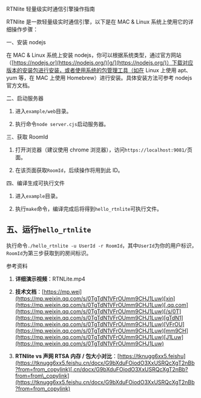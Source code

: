 RTNlite 轻量级实时通信引擎操作指南



RTNlite 是一款轻量级实时通信引擎，以下是在 MAC & Linux 系统上使用它的详细操作步骤：


一、安装 nodejs



在 MAC & Linux 系统上安装 nodejs，你可以根据系统类型，通过官方网站（[https://nodejs.or](https://nodejs.org/)[g/](https://nodejs.org/)）下载对应版本的安装包进行安装，或者使用系统的包管理工具（如在 Linux 上使用 apt、yum 等，在 MAC 上使用 Homebrew）进行安装。具体安装方法可参考 nodejs 官方文档。


二、启动服务器





1.  进入`example/web`目录。


2.  执行命令`node server.cjs`启动服务器。


三、获取 RoomId





1.  打开浏览器（建议使用 chrome 浏览器），访问`https://localhost:9081/`页面。


2.  在该页面获取`RoomId`，后续操作将用到此 ID。


四、编译生成可执行文件





1.  进入`example`目录。


2.  执行`make`命令，编译完成后将得到`hello_rtnlite`可执行文件。


## 五、运行`hello_rtnlite`

执行命令`./hello_rtnlite -u UserId -r RoomId`，其中`UserId`为你的用户标识，`RoomId`为第三步获取到的房间标识。


参考资料





1.  **详细演示视频**：RTNLite.mp4


2.  **技术文档**：[https://mp.wei](https://mp.weixin.qq.com/s/0TgTdN1VFrOUmm9CHJ1Luw)[xin](https://mp.weixin.qq.com/s/0TgTdN1VFrOUmm9CHJ1Luw)[.qq.com](https://mp.weixin.qq.com/s/0TgTdN1VFrOUmm9CHJ1Luw)[/s/0T](https://mp.weixin.qq.com/s/0TgTdN1VFrOUmm9CHJ1Luw)[gTdN1](https://mp.weixin.qq.com/s/0TgTdN1VFrOUmm9CHJ1Luw)[VFrOU](https://mp.weixin.qq.com/s/0TgTdN1VFrOUmm9CHJ1Luw)[mm9CH](https://mp.weixin.qq.com/s/0TgTdN1VFrOUmm9CHJ1Luw)[J1Luw](https://mp.weixin.qq.com/s/0TgTdN1VFrOUmm9CHJ1Luw)

3.  **RTNlite vs 声网 RTSA 内存 / 包大小对比**：[https://tknugg6xx5.feishu](https://tknugg6xx5.feishu.cn/docx/G9bXduFOiodO3XxUSRQcXgT2nBb?from=from_copylink)[.cn/docx/G9bXduFOiodO3XxUSRQcXgT2nBb?from=from\_copylink](https://tknugg6xx5.feishu.cn/docx/G9bXduFOiodO3XxUSRQcXgT2nBb?from=from_copylink)
